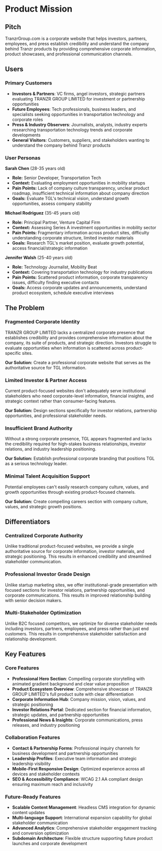 # Product Mission

## Pitch

TranzrGroup.com is a corporate website that helps investors, partners, employees, and press establish credibility and understand the company behind Tranzr products by providing comprehensive corporate information, product showcases, and professional communication channels.

## Users

### Primary Customers

- **Investors & Partners**: VC firms, angel investors, strategic partners evaluating TRANZR GROUP LIMITED for investment or partnership opportunities
- **Future Employees**: Tech professionals, business leaders, and specialists seeking opportunities in transportation technology and corporate roles
- **Press & Industry Observers**: Journalists, analysts, industry experts researching transportation technology trends and corporate developments
- **General Visitors**: Customers, suppliers, and stakeholders wanting to understand the company behind Tranzr products

### User Personas

**Sarah Chen** (28-35 years old)
- **Role:** Senior Developer, Transportation Tech
- **Context:** Evaluating employment opportunities in mobility startups
- **Pain Points:** Lack of company culture transparency, unclear product roadmap, insufficient technical information about company direction
- **Goals:** Evaluate TGL's technical vision, understand growth opportunities, assess company stability

**Michael Rodriguez** (35-45 years old)
- **Role:** Principal Partner, Venture Capital Firm
- **Context:** Assessing Series A investment opportunities in mobility sector
- **Pain Points:** Fragmentary information across product sites, difficulty understanding corporate structure, limited investor materials
- **Goals:** Research TGL's market position, evaluate growth potential, access financial/strategic information

**Jennifer Walsh** (25-40 years old)
- **Role:** Technology Journalist, Mobility Beat
- **Context:** Covering transportation technology for industry publications
- **Pain Points:** Scattered product information, corporate transparency issues, difficulty finding executive contacts
- **Goals:** Access corporate updates and announcements, understand product ecosystem, schedule executive interviews

## The Problem

### Fragmented Corporate Identity

TRANZR GROUP LIMITED lacks a centralized corporate presence that establishes credibility and provides comprehensive information about the company, its suite of products, and strategic direction. Investors struggle to evaluate opportunities when information is scattered across product-specific sites.

**Our Solution:** Create a professional corporate website that serves as the authoritative source for TGL information.

### Limited Investor & Partner Access

Current product-focused websites don't adequately serve institutional stakeholders who need corporate-level information, financial insights, and strategic context rather than consumer-facing features.

**Our Solution:** Design sections specifically for investor relations, partnership opportunities, and professional stakeholder needs.

### Insufficient Brand Authority

Without a strong corporate presence, TGL appears fragmented and lacks the credibility required for high-stakes business relationships, investor relations, and industry leadership positioning.

**Our Solution:** Establish professional corporate branding that positions TGL as a serious technology leader.

### Minimal Talent Acquisition Support

Potential employees can't easily research company culture, values, and growth opportunities through existing product-focused channels.

**Our Solution:** Create compelling careers section with company culture, values, and strategic growth positions.

## Differentiators

### Centralized Corporate Authority

Unlike traditional product-focused websites, we provide a single authoritative source for corporate information, investor materials, and strategic positioning. This results in enhanced credibility and streamlined stakeholder communication.

### Professional Investor Grade Design

Unlike startup marketing sites, we offer institutional-grade presentation with focused sections for investor relations, partnership opportunities, and corporate communications. This results in improved relationship building with senior decision makers.

### Multi-Stakeholder Optimization

Unlike B2C focused competitors, we optimize for diverse stakeholder needs including investors, partners, employees, and press rather than just end customers. This results in comprehensive stakeholder satisfaction and relationship development.

## Key Features

### Core Features

- **Professional Hero Section**: Compelling corporate storytelling with animated gradient background and clear value proposition
- **Product Ecosystem Overview**: Comprehensive showcase of TRANZR GROUP LIMITED's full product suite with clear differentiation
- **Corporate Information Hub**: Company mission, vision, values, and strategic positioning
- **Investor Relations Portal**: Dedicated section for financial information, strategic updates, and partnership opportunities
- **Professional News & Insights**: Corporate communications, press releases, and industry positioning

### Collaboration Features

- **Contact & Partnership Forms**: Professional inquiry channels for business development and partnership opportunities
- **Leadership Profiles**: Executive team information and strategic leadership visibility
- **Mobile-First Responsive Design**: Optimized experience across all devices and stakeholder contexts
- **SEO & Accessibility Compliance**: WCAG 2.1 AA compliant design ensuring maximum reach and inclusivity

### Future-Ready Features

- **Scalable Content Management**: Headless CMS integration for dynamic content updates
- **Multi-language Support**: International expansion capability for global stakeholder communication
- **Advanced Analytics**: Comprehensive stakeholder engagement tracking and conversion optimization
- **Subdomain Architecture**: Flexible structure supporting future product launches and corporate development

